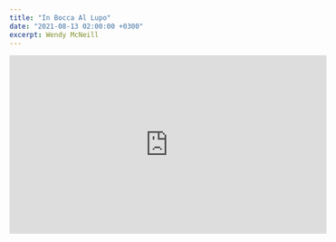 ```yaml
---
title: "In Bocca Al Lupo"
date: "2021-08-13 02:00:00 +0300"
excerpt: Wendy McNeill
---
```


<div class="video-wrapper">
    <iframe width="560" height="315" src="https://www.youtube.com/embed/pRSjyeogm5U" title="YouTube video player" frameborder="0" allow="accelerometer; autoplay; clipboard-write; encrypted-media; gyroscope; picture-in-picture" allowfullscreen></iframe>
</div>
